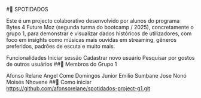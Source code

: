 #🎵 SPOTIDADOS

Este é um projecto colaborativo desenvolvido por alunos do programa Bytes 4 Future Moz (segunda turma do bootcamp / 2025), concretamente o grupo 1, para demonstrar e visualizar dados históricos de utilizadores, com foco em insights como músicas mais ouvidas em streaming, gêneros preferidos, padrões de escuta e muito mais.

Funcionalidades
Iniciar sessão
Cadastrar novo usuário
Pesquisar por gostos de outros usuários
##👥 Membros do Grupo 1

Afonso Relane
Angel Come
Domingos Junior
Emilio Sumbane
Jose Nonó
Moisés Nhovene
##🚀 Como iniciar
  https://github.com/afonsorelane/spotidados-project-g1.git
